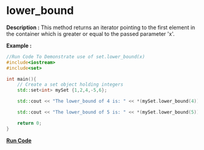# lower_bound

**Description :**
    This method returns an iterator pointing to the first element in the container which is greater or equal to the passed parameter 'x'.

**Example :**
```cpp
//Run Code To Demonstrate use of set.lower_bound(x)
#include<iostream>
#include<set>

int main(){
    // Create a set object holding integers
    std::set<int> mySet {1,2,4,-5,6};

    std::cout << "The lower_bound of 4 is: " << *(mySet.lower_bound(4)) << std::endl;

    std::cout << "The lower_bound of 5 is: " << *(mySet.lower_bound(5)) << std::endl;

    return 0;
}

```

**[Run Code](https://ideone.com/pIWrf3)**
